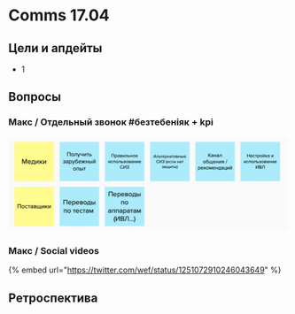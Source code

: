 # Comms 17.04

## Цели и апдейты

* 1

## Вопросы

### Макс / Отдельный звонок \#безтебеніяк + kpi

![](../../.gitbook/assets/image%20%2848%29.png)

### Макс / Social videos

{% embed url="https://twitter.com/wef/status/1251072910246043649" %}

## Ретроспектива


